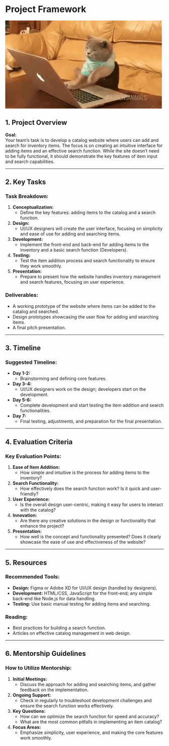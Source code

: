 # Project Framework
![Alt Text](/cat-typing.gif)

## 1. Project Overview
**Goal:**  
Your team’s task is to develop a catalog website where users can add and search for inventory items. The focus is on creating an intuitive interface for adding items and an effective search function. While the site doesn’t need to be fully functional, it should demonstrate the key features of item input and search capabilities.

---

## 2. Key Tasks
### Task Breakdown:
1. **Conceptualization:**
   - Define the key features: adding items to the catalog and a search function.
2. **Design:**
   - UI/UX designers will create the user interface, focusing on simplicity and ease of use for adding and searching items.
3. **Development:**
   - Implement the front-end and back-end for adding items to the inventory and a basic search function (Developers).
4. **Testing:**
   - Test the item addition process and search functionality to ensure they work smoothly.
5. **Presentation:**
   - Prepare to present how the website handles inventory management and search features, focusing on user experience.

### Deliverables:
- A working prototype of the website where items can be added to the catalog and searched.
- Design prototypes showcasing the user flow for adding and searching items.
- A final pitch presentation.

---

## 3. Timeline
### Suggested Timeline:
- **Day 1-2:** 
  - Brainstorming and defining core features.
- **Day 3-4:**
  - UI/UX designers work on the design; developers start on the development.
- **Day 5-6:**
  - Complete development and start testing the item addition and search functionalities.
- **Day 7:**
  - Final testing, adjustments, and preparation for the final presentation.

---

## 4. Evaluation Criteria
### Key Evaluation Points:
1. **Ease of Item Addition:** 
   - How simple and intuitive is the process for adding items to the inventory?
2. **Search Functionality:**
   - How effectively does the search function work? Is it quick and user-friendly?
3. **User Experience:**
   - Is the overall design user-centric, making it easy for users to interact with the catalog?
4. **Innovation:**
   - Are there any creative solutions in the design or functionality that enhance the project?
5. **Presentation:**
   - How well is the concept and functionality presented? Does it clearly showcase the ease of use and effectiveness of the website?

---

## 5. Resources
### Recommended Tools:
- **Design:** Figma or Adobe XD for UI/UX design (handled by designers).
- **Development:** HTML/CSS, JavaScript for the front-end; any simple back-end like Node.js for data handling.
- **Testing:** Use basic manual testing for adding items and searching.

### Reading:
- Best practices for building a search function.
- Articles on effective catalog management in web design.

---

## 6. Mentorship Guidelines
### How to Utilize Mentorship:
1. **Initial Meetings:**
   - Discuss the approach for adding and searching items, and gather feedback on the implementation.
2. **Ongoing Support:**
   - Check in regularly to troubleshoot development challenges and ensure the search function works effectively.
3. **Key Questions:**
   - How can we optimize the search function for speed and accuracy?
   - What are the most common pitfalls in implementing an item catalog?
4. **Focus Areas:**
   - Emphasize simplicity, user experience, and making the core features work smoothly.
